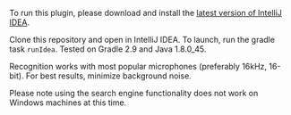 To run this plugin, please download and install the [latest version of IntelliJ IDEA](https://www.jetbrains.com/idea/download/).

Clone this repository and open in IntelliJ IDEA. To launch, run the gradle task `runIdea`. Tested on Gradle 2.9 and Java 1.8.0_45.

Recognition works with most popular microphones (preferably 16kHz, 16-bit). For best results, minimize background noise.

Please note using the search engine functionality does not work on Windows machines at this time.